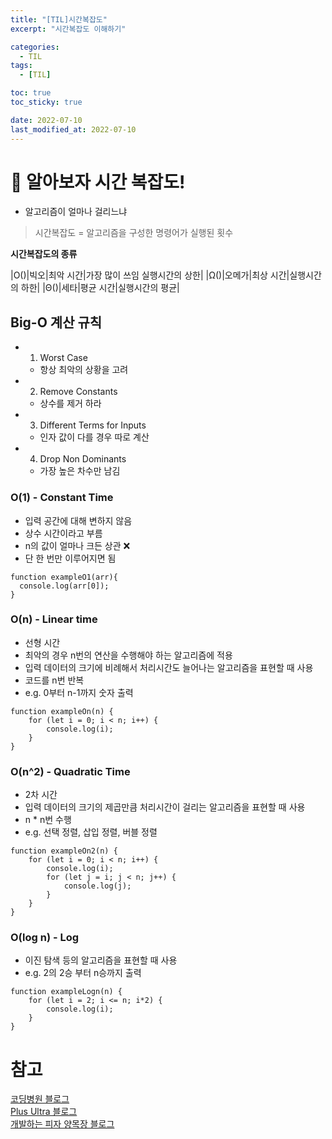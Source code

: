 ```yaml
---
title: "[TIL]시간복잡도"
excerpt: "시간복잡도 이해하기"

categories:
  - TIL
tags:
  - [TIL]

toc: true
toc_sticky: true

date: 2022-07-10
last_modified_at: 2022-07-10
---
```


# 🌱 알아보자 시간 복잡도!

- 알고리즘이 얼마나 걸리느냐

> 시간복잡도 = 알고리즘을 구성한 명령어가 실행된 횟수

**시간복잡도의 종류**

|O()|빅오|최악 시간|가장 많이 쓰임 실행시간의 상한|
|Ω()|오메가|최상 시간|실행시간의 하한|
|Θ()|세타|평균 시간|실행시간의 평균|

## Big-O 계산 규칙

- 1. Worst Case
  - 항상 최악의 상황을 고려
- 2. Remove Constants
  - 상수를 제거 하라
- 3. Different Terms for Inputs
  - 인자 값이 다를 경우 따로 계산
- 4. Drop Non Dominants
  - 가장 높은 차수만 남김

### O(1) - Constant Time

- 입력 공간에 대해 변하지 않음
- 상수 시간이라고 부름
- n의 값이 얼마나 크든 상관 ❌
- 단 한 번만 이루어지면 됨

```
function exampleO1(arr){
  console.log(arr[0]);
}
```

### O(n) - Linear time

- 선형 시간
- 최악의 경우 n번의 연산을 수행해야 하는 알고리즘에 적용
- 입력 데이터의 크기에 비례해서 처리시간도 늘어나는 알고리즘을 표현할 때 사용
- 코드를 n번 반복
- e.g. 0부터 n-1까지 숫자 출력

```
function exampleOn(n) {
    for (let i = 0; i < n; i++) {
        console.log(i);
    }
}
```

### O(n^2) - Quadratic Time

- 2차 시간
- 입력 데이터의 크기의 제곱만큼 처리시간이 걸리는 알고리즘을 표현할 때 사용
- n \* n번 수행
- e.g. 선택 정렬, 삽입 정렬, 버블 정렬

```
function exampleOn2(n) {
    for (let i = 0; i < n; i++) {
        console.log(i);
        for (let j = i; j < n; j++) {
            console.log(j);
        }
    }
}
```

### O(log n) - Log

- 이진 탐색 등의 알고리즘을 표현할 때 사용
- e.g. 2의 2승 부터 n승까지 출력

```
function exampleLogn(n) {
    for (let i = 2; i <= n; i*2) {
        console.log(i);
    }
}

```

# 참고

[코딩병원 블로그](https://itprogramming119.tistory.com/entry/Javascript-%EC%8B%9C%EA%B0%84-%EB%B3%B5%EC%9E%A1%EB%8F%84-%EC%A0%95%EB%A6%AC-%EB%B0%8F-%EC%98%88%EC%A0%9C)<br>
[Plus Ultra 블로그](https://overcome-the-limits.tistory.com/18)<br>
[개발하는 피자 양목장 블로그](https://pizzasheepsdev.tistory.com/3)
